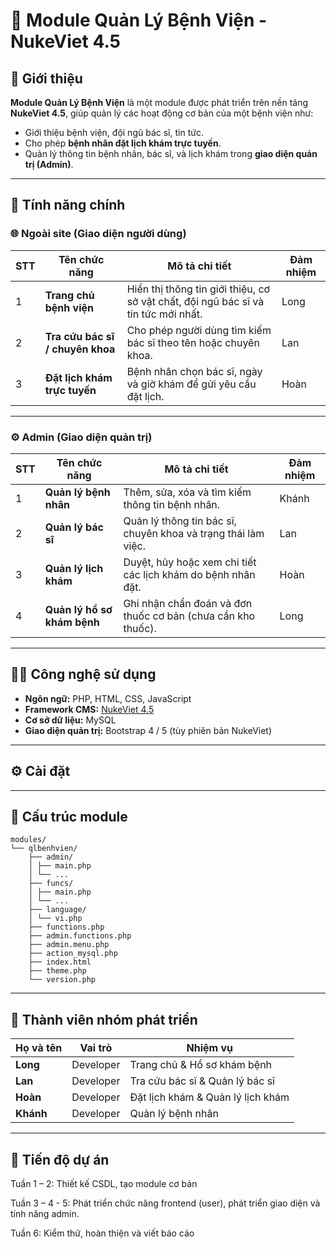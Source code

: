 # 🏥 Module Quản Lý Bệnh Viện - NukeViet 4.5

## 📖 Giới thiệu
**Module Quản Lý Bệnh Viện** là một module được phát triển trên nền tảng **NukeViet 4.5**, giúp quản lý các hoạt động cơ bản của một bệnh viện như:
- Giới thiệu bệnh viện, đội ngũ bác sĩ, tin tức.
- Cho phép **bệnh nhân đặt lịch khám trực tuyến**.
- Quản lý thông tin bệnh nhân, bác sĩ, và lịch khám trong **giao diện quản trị (Admin)**.

---

## 🚀 Tính năng chính

### 🌐 Ngoài site (Giao diện người dùng)
| STT | Tên chức năng | Mô tả chi tiết | Đảm nhiệm |
|-----|----------------|----------------|------------|
| 1 | **Trang chủ bệnh viện** | Hiển thị thông tin giới thiệu, cơ sở vật chất, đội ngũ bác sĩ và tin tức mới nhất. | Long |
| 2 | **Tra cứu bác sĩ / chuyên khoa** | Cho phép người dùng tìm kiếm bác sĩ theo tên hoặc chuyên khoa. | Lan |
| 3 | **Đặt lịch khám trực tuyến** | Bệnh nhân chọn bác sĩ, ngày và giờ khám để gửi yêu cầu đặt lịch. | Hoàn |

---

### ⚙️ Admin (Giao diện quản trị)
| STT | Tên chức năng | Mô tả chi tiết | Đảm nhiệm |
|-----|----------------|----------------|------------|
| 1 | **Quản lý bệnh nhân** | Thêm, sửa, xóa và tìm kiếm thông tin bệnh nhân. | Khánh |
| 2 | **Quản lý bác sĩ** | Quản lý thông tin bác sĩ, chuyên khoa và trạng thái làm việc. | Lan |
| 3 | **Quản lý lịch khám** | Duyệt, hủy hoặc xem chi tiết các lịch khám do bệnh nhân đặt. | Hoàn |
| 4 | **Quản lý hồ sơ khám bệnh** | Ghi nhận chẩn đoán và đơn thuốc cơ bản (chưa cần kho thuốc). | Long |

---

## 🧑‍💻 Công nghệ sử dụng
- **Ngôn ngữ:** PHP, HTML, CSS, JavaScript  
- **Framework CMS:** [NukeViet 4.5](https://nukeviet.vn/)  
- **Cơ sở dữ liệu:** MySQL  
- **Giao diện quản trị:** Bootstrap 4 / 5 (tùy phiên bản NukeViet)

---

## ⚙️ Cài đặt
 

---

## 🧩 Cấu trúc module

```
modules/
└── qlbenhvien/
    ├── admin/
    │ ├── main.php 
    │ └── ...
    ├── funcs/
    │ ├── main.php 
    │ └── ...
    ├── language/
    │ └── vi.php
    ├── functions.php
    ├── admin.functions.php
    ├── admin.menu.php
    ├── action_mysql.php
    ├── index.html
    ├── theme.php
    └── version.php
```
---

## 👥 Thành viên nhóm phát triển
| Họ và tên | Vai trò | Nhiệm vụ |
|------------|----------|-----------|
| **Long** | Developer | Trang chủ & Hồ sơ khám bệnh |
| **Lan** | Developer | Tra cứu bác sĩ & Quản lý bác sĩ |
| **Hoàn** | Developer | Đặt lịch khám & Quản lý lịch khám |
| **Khánh** | Developer | Quản lý bệnh nhân |

---


## 📅 Tiến độ dự án

Tuần 1 – 2: Thiết kế CSDL, tạo module cơ bản

Tuần 3 – 4 - 5: Phát triển chức năng frontend (user), phát triển giao diện và tính năng admin. 

Tuần 6: Kiểm thử, hoàn thiện và viết báo cáo
